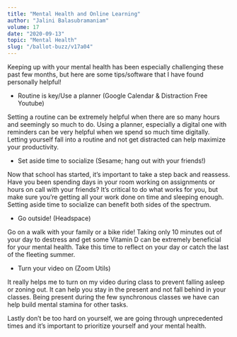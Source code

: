 ```yaml
---
title: "Mental Health and Online Learning"
author: "Jalini Balasubramaniam"
volume: 17
date: "2020-09-13"
topic: "Mental Health"
slug: "/ballot-buzz/v17a04"
---
```



Keeping up with your mental health has been especially challenging these past few months, but here are some tips/software that I have found personally helpful!

* Routine is key/Use a planner (Google Calendar & Distraction Free Youtube)

Setting a routine can be extremely helpful when there are so many hours and seemingly so much to do. Using a planner, especially a digital one with reminders can be very helpful when we spend so much time digitally. Letting yourself fall into a routine and not get distracted can help maximize your productivity.

* Set aside time to socialize (Sesame; hang out with your friends!)

Now that school has started, it’s important to take a step back and reassess. Have you been spending days in your room working on assignments or hours on call with your friends? It’s critical to do what works for you, but make sure you’re getting all your work done on time and sleeping enough. Setting aside time to socialize can benefit both sides of the spectrum.

* Go outside! (Headspace)

Go on a walk with your family or a bike ride! Taking only 10 minutes out of your day to destress and get some Vitamin D can be extremely beneficial for your mental health. Take this time to reflect on your day or catch the last of the fleeting summer.

* Turn your video on (Zoom Utils)

It really helps me to turn on my video during class to prevent falling asleep or zoning out. It can help you stay in the present and not fall behind in your classes. Being present during the few synchronous classes we have can help build mental stamina for other tasks.

Lastly don’t be too hard on yourself, we are going through unprecedented times and it’s important to prioritize yourself and your mental health.
